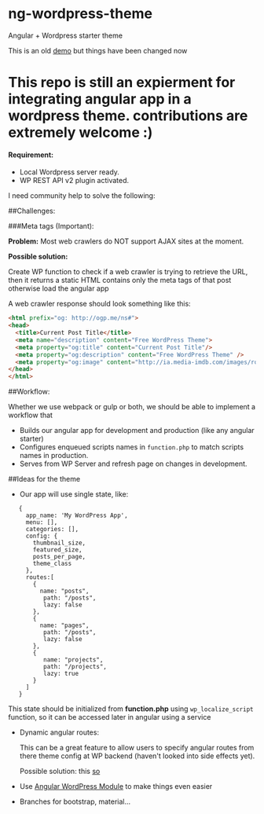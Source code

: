 # ng-wordpress-theme
Angular + Wordpress starter theme

This is an old [demo](http://ng2wordpress-murhaf.rhcloud.com) but things have been changed now

# This repo is still an expierment for integrating angular app in a wordpress theme. contributions are extremely welcome :)

#### Requirement:

  - Local Wordpress server ready.
  - WP REST API v2 plugin activated.


I need community help to solve the following:

##Challenges:

###Meta tags (Important):
     
**Problem:** Most web crawlers do NOT support AJAX sites at the moment.

**Possible solution:**

Create WP function to check if a web crawler is trying to retrieve the URL, then it returns a static HTML contains only the meta tags of that post otherwise load the angular app

A web crawler response should look something like this:
```html
<html prefix="og: http://ogp.me/ns#">
<head>
  <title>Current Post Title</title>
  <meta name="description" content="Free WordPress Theme">
  <meta property="og:title" content="Current Post Title"/>
  <meta property="og:description" content="Free WordPress Theme" />
  <meta property="og:image" content="http://ia.media-imdb.com/images/rock.jpg" />
</head>
</html>
```

##Workflow:

Whether we use webpack or gulp or both, we should be able to implement a workflow that

 - Builds our angular app for development and production (like any angular starter)
 - Configures enqueued scripts names in `function.php` to match scripts names in production.
 - Serves from WP Server and refresh page on changes in development.

##Ideas for the theme

 - Our app will use single state, like:

```
   {
     app_name: 'My WordPress App',
     menu: [],
     categories: [],
     config: {
       thumbnail_size,
       featured_size,
       posts_per_page,
       theme_class
     },
     routes:[
       {
         name: "posts",
          path: "/posts",
          lazy: false
       },
       {
         name: "pages",
          path: "/posts",
          lazy: false
       },
       {
          name: "projects",
          path: "/projects",
          lazy: true
       }
     ]
   }
```
This state should be initialized from **function.php** using `wp_localize_script` function, so it can be accessed later in angular using a service
  

 - Dynamic angular routes:
   
   This can be a great feature to allow users to specify angular routes from there theme config at WP backend (haven't looked into side effects yet).

   Possible solution: this [so](http://stackoverflow.com/questions/36429843/async-load-routes-data-and-build-route-instruction-for-angular-2)

 - Use [Angular WordPress Module](https://github.com/MurhafSousli/ng2-wp-api) to make things even easier
 - Branches for bootstrap, material...
